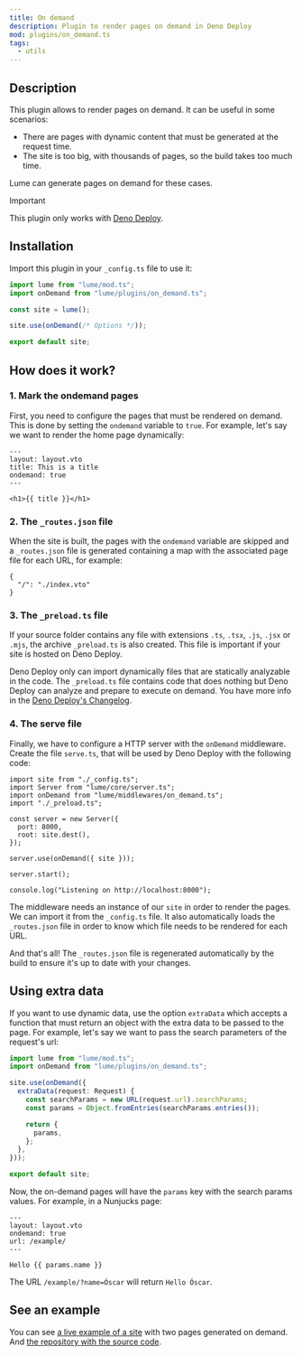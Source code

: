 ```yaml
---
title: On demand
description: Plugin to render pages on demand in Deno Deploy
mod: plugins/on_demand.ts
tags:
  - utils
---
```


## Description

This plugin allows to render pages on demand. It can be useful in some
scenarios:

- There are pages with dynamic content that must be generated at the request
  time.
- The site is too big, with thousands of pages, so the build takes too much
  time.

Lume can generate pages on demand for these cases.

> [!important]
>
> This plugin only works with [Deno Deploy](https://deno.com/deploy).

## Installation

Import this plugin in your `_config.ts` file to use it:

```js
import lume from "lume/mod.ts";
import onDemand from "lume/plugins/on_demand.ts";

const site = lume();

site.use(onDemand(/* Options */));

export default site;
```

## How does it work?

### 1. Mark the ondemand pages

First, you need to configure the pages that must be rendered on demand. This is
done by setting the `ondemand` variable to `true`. For example, let's say we
want to render the home page dynamically:

<lume-code>

```html{title=index.vto}
---
layout: layout.vto
title: This is a title
ondemand: true
---

<h1>{{ title }}</h1>
```

</lume-code>

### 2. The `_routes.json` file

When the site is built, the pages with the `ondemand` variable are skipped and a
`_routes.json` file is generated containing a map with the associated page file
for each URL, for example:

<lume-code>

```json{title=_routes.json}
{
  "/": "./index.vto"
}
```

</lume-code>

### 3. The `_preload.ts` file

If your source folder contains any file with extensions `.ts`, `.tsx`, `.js`,
`.jsx` or `.mjs`, the archive `_preload.ts` is also created. This file is
important if your site is hosted on Deno Deploy.

Deno Deploy only can import dynamically files that are statically analyzable in
the code. The `_preload.ts` file contains code that does nothing but Deno Deploy
can analyze and prepare to execute on demand. You have more info in the
[Deno Deploy's Changelog](https://deno.com/deploy/changelog#statically-analyzable-dynamic-imports).

### 4. The serve file

Finally, we have to configure a HTTP server with the `onDemand` middleware.
Create the file `serve.ts`, that will be used by Deno Deploy with the following
code:

<lume-code>

```ts{title=serve.ts}
import site from "./_config.ts";
import Server from "lume/core/server.ts";
import onDemand from "lume/middlewares/on_demand.ts";
import "./_preload.ts";

const server = new Server({
  port: 8000,
  root: site.dest(),
});

server.use(onDemand({ site }));

server.start();

console.log("Listening on http://localhost:8000");
```

</lume-code>

The middleware needs an instance of our `site` in order to render the pages. We
can import it from the `_config.ts` file. It also automatically loads the
`_routes.json` file in order to know which file needs to be rendered for each
URL.

And that's all! The `_routes.json` file is regenerated automatically by the
build to ensure it's up to date with your changes.

## Using extra data

If you want to use dynamic data, use the option `extraData` which accepts a
function that must return an object with the extra data to be passed to the
page. For example, let's say we want to pass the search parameters of the
request's url:

```ts
import lume from "lume/mod.ts";
import onDemand from "lume/plugins/on_demand.ts";

site.use(onDemand({
  extraData(request: Request) {
    const searchParams = new URL(request.url).searchParams;
    const params = Object.fromEntries(searchParams.entries());

    return {
      params,
    };
  },
}));

export default site;
```

Now, the on-demand pages will have the `params` key with the search params
values. For example, in a Nunjucks page:

```vento
---
layout: layout.vto
ondemand: true
url: /example/
---

Hello {{ params.name }}
```

The URL `/example/?name=Óscar` will return `Hello Óscar`.

## See an example

You can see [a live example of a site](https://lume-ondemand.deno.dev/) with two
pages generated on demand. And
[the repository with the source code](https://github.com/lumeland/test-lume-ondemand).

